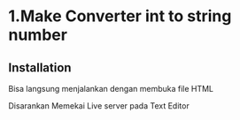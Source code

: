 # 1.Make Converter int to string number

## Installation

Bisa langsung menjalankan dengan membuka file HTML

Disarankan Memekai Live server pada Text Editor
